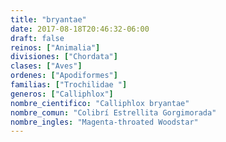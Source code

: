 ```yaml
---
title: "bryantae"
date: 2017-08-18T20:46:32-06:00
draft: false
reinos: ["Animalia"]
divisiones: ["Chordata"]
clases: ["Aves"]
ordenes: ["Apodiformes"]
familias: ["Trochilidae "]
generos: ["Calliphlox"]
nombre_cientifico: "Calliphlox bryantae"
nombre_comun: "Colibrí Estrellita Gorgimorada"
nombre_ingles: "Magenta-throated Woodstar"
---
```

